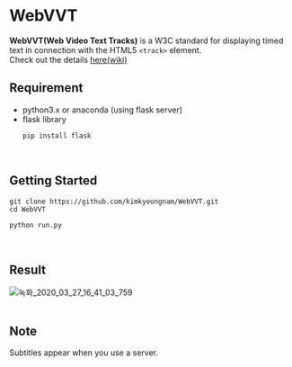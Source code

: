 # WebVVT
**WebVVT(Web Video Text Tracks)** is a W3C standard for displaying timed text in connection with the HTML5 ```<track>``` element.  
Check out the details [here(wiki)](https://en.wikipedia.org/wiki/WebVTT)
<br>

## Requirement
* python3.x or anaconda (using flask server)
* flask library
  ```
  pip install flask
  ```
<br>

## Getting Started
```
git clone https://github.com/kimkyeongnam/WebVVT.git
cd WebVVT

python run.py
```
<br>

## Result
![녹화_2020_03_27_16_41_03_759](https://user-images.githubusercontent.com/38516906/77733232-dbc0f180-7049-11ea-8776-3933343a76a1.gif)
<br><br>

## Note
Subtitles appear when you use a server.  
